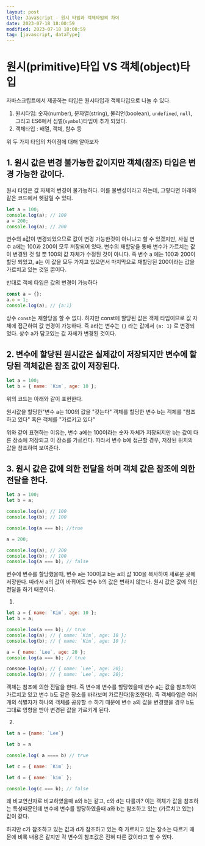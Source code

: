 ```yaml
---
layout: post
title: JavaScript - 원시 타입과 객체타입의 차이
date: 2023-07-18 18:00:59
modified: 2023-07-18 18:00:59
tag: [javascript, dataType]
---
```


# 원시(primitive)타입 VS 객체(object)타입

자바스크립트에서 제공하는 타입은 원시타입과 객체타입으로 나눌 수 있다.

1. 원시타입: 숫자(number), 문자열(string), 불리언(boolean), `undefined`, `null`, 그리고 ES6에서 심벌(`symbol`)타입이 추가 되었다.
2. 객체타입 : 배열, 객체, 함수 등

위 두 가지 타입의 차이점에 대해 알아보자

## 1. 원시 값은 변경 불가능한 값이지만 객체(참조) 타입은 변경 가능한 값이다.

원시 타입은 값 자체의 변경이 불가능하다. 이를 불변성이라고 하는데, 그렇다면 아래와 같은 코드에서 헷갈릴 수 있다.

```javascript
let a = 100;
console.log(a); // 100
a = 200;
console.log(a); // 200
```

변수의 a값이 변경되었으므로 값이 변경 가능한것이 아니냐고 할 수 있겠지만, 사실 변수 a에는 100과 200이 모두 저장되어 있다. 변수의 재할당을 통해 변수가 가르치는 값이 변경된 것 일 뿐 100의 값 자체가 수정된 것이 아니다. 즉 변수 a 에는 100과 200이 할당 되었고, a는 이 값을 모두 가지고 있으면서 마지막으로 재할당된 200이라는 값을 가르치고 있는 것일 뿐이다.

반대로 객체 타입은 값의 변경이 가능하다

```javascript
const a = {};
a.o = 1;
console.log(a); // {a:1}
```

상수 `const`는 재할당을 할 수 없다. 하지만 const에 할당된 값은 객체 타입이므로 값 자체에 접근하여 값 변경이 가능하다. 즉 a라는 변수는 `{}` 라는 값에서 `{a: 1}` 로 변경되었다. 상수 a가 담고있는 값 자체가 변경된 것이다.

## 2. 변수에 할당된 원시값은 실제값이 저장되지만 변수에 할당된 객체값은 참조 값이 저장된다.

```javascript
let a = 100;
let b = { name: `Kim`, age: 10 };
```

위의 코드는 아래와 같이 표현한다.

원시값을 할당한"변수 a는 100의 값을 "갖는다"
객체를 할당한 변수 b는 객체를 "참조하고 있다" 혹은 객체를 "가르키고 있다"

위와 같이 표현하는 이유는,
변수 a에는 100이라는 숫자 자체가 저장되지만
b는 값이 다른 장소에 저장되고 이 장소를 가르킨다.
따라서 변수 b에 접근할 경우, 저장된 위치의 값을 참조하여 보여준다.

## 3. 원시 값은 값에 의한 전달을 하며 객체 값은 참조에 의한 전달을 한다.

```javascript
let a = 100;
let b = a;

console.log(a); // 100
console.log(b); // 100

console.log(a === b); //true

a = 200;

console.log(a); // 200
console.log(b); // 100
console.log(a === b); // false
```

변수에 변수를 할당했을때, 변수 a는 100이고 b는 a의 값 100을 복사하여 새로운 곳에 저장한다. 따라서 a의 값이 바뀌어도 변수 b의 값은 변하지 않는다. 원시 값은 값에 의한 전달을 하기 때문이다.

1.

```javascript
let a = { name: `Kim`, age: 10 };
let b = a;

console.loo(a === b); // true
console.log(a); // { name: `Kim`, age: 10 };
console.log(b); // { name: `Kim`, age: 10 };

a = { name: `Lee`, age: 20 };
console.log(a === b); // true

consooe.log(a); // { name: `Lee`, age: 20};
console.log(b); // { name: `Lee`, age: 20};
```

객체는 참조에 의한 전달을 한다. 즉 변수에 변수를 할당했을때 변수 a는 값을 참조하여 가르치고 있고 변수 b도 같은 장소를 바라보며 가르친다(참조한다). 즉 객체타입은 여러 개의 식별자가 하나의 객체를 공유할 수 하기 때문에 변수 a의 값을 변경했을 경우 b도 그대로 영향을 받아 변경된 값을 가르키게 된다.

2.

```javascript
let a = {name: `Lee`}

let b = a

console.log( a ==== b) // true
```

```javascript
let c = { name: `Kim` };

let d = { name: `kim` };

console.log(c === b); // false
```

왜 비교연산자로 비교하였을때 a와 b는 같고, c와 d는 다를까?
이는 객체가 값을 참조하는 특성때문인데
변수에 변수를 할당하였을때 a와 b는 참조하고 있는 (가르치고 있는) 값이 같다.

하지만 c가 참조하고 있는 값과 d가 참조하고 있는 즉 가르치고 있는 장소는 다르기 때문에 비록 내용은 같지만 각 변수의 참조값은 전혀 다른 값이라고 할 수 있다.
